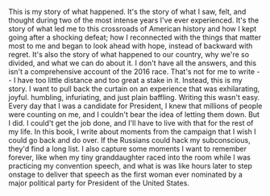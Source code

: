 This is my story of what happened.
It's the story of what I saw, felt, and thought during two of the most intense years I've ever experienced.
It's the story of what led me to this crossroads of American history and how I kept going after a shocking defeat; how I reconnected with the things that matter most to me and began to look ahead with hope, instead of backward with regret.
It's also the story of what happened to our country, why we're so divided, and what we can do about it.
I don't have all the answers, and this isn't a comprehensive account of the 2016 race. That's not for me to write -- I have too little distance and too great a stake in it. Instead, this is my story. I want to pull back the curtain on an experience that was exhilarating, joyful. humbling, infuriating, and just plain baffling.
Writing this wasn't easy. Every day that I was a candidate for President, I knew that millions of people were counting on me, and I couldn't bear the idea of letting them down. But I did. I could't get the job done, and I'll have to live with that for the rest of my life.
In this book, I write about moments from the campaign that I wish I could go back and do over. If the Russians could hack my subconscious, they'd find a long list. I also capture some moments I want to remember forever, like when my tiny granddaughter raced into the room while I was practicing my convention speech, and what is was like hours later to step onstage to deliver that speech as the first woman ever nominated by a major political party for President of the United States.


